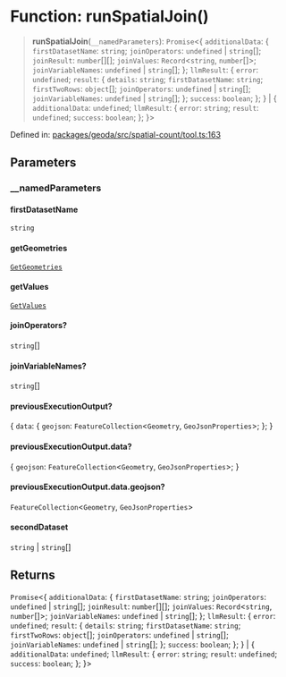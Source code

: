 # Function: runSpatialJoin()

> **runSpatialJoin**(`__namedParameters`): `Promise`\<\{ `additionalData`: \{ `firstDatasetName`: `string`; `joinOperators`: `undefined` \| `string`[]; `joinResult`: `number`[][]; `joinValues`: `Record`\<`string`, `number`[]\>; `joinVariableNames`: `undefined` \| `string`[]; \}; `llmResult`: \{ `error`: `undefined`; `result`: \{ `details`: `string`; `firstDatasetName`: `string`; `firstTwoRows`: `object`[]; `joinOperators`: `undefined` \| `string`[]; `joinVariableNames`: `undefined` \| `string`[]; \}; `success`: `boolean`; \}; \} \| \{ `additionalData`: `undefined`; `llmResult`: \{ `error`: `string`; `result`: `undefined`; `success`: `boolean`; \}; \}\>

Defined in: [packages/geoda/src/spatial-count/tool.ts:163](https://github.com/GeoDaCenter/openassistant/blob/a9f2271d1019f6c25c10dd4b3bdb64fcf16999b2/packages/geoda/src/spatial-count/tool.ts#L163)

## Parameters

### \_\_namedParameters

#### firstDatasetName

`string`

#### getGeometries

[`GetGeometries`](../type-aliases/GetGeometries.md)

#### getValues

[`GetValues`](../type-aliases/GetValues.md)

#### joinOperators?

`string`[]

#### joinVariableNames?

`string`[]

#### previousExecutionOutput?

\{ `data`: \{ `geojson`: `FeatureCollection`\<`Geometry`, `GeoJsonProperties`\>; \}; \}

#### previousExecutionOutput.data?

\{ `geojson`: `FeatureCollection`\<`Geometry`, `GeoJsonProperties`\>; \}

#### previousExecutionOutput.data.geojson?

`FeatureCollection`\<`Geometry`, `GeoJsonProperties`\>

#### secondDataset

`string` \| `string`[]

## Returns

`Promise`\<\{ `additionalData`: \{ `firstDatasetName`: `string`; `joinOperators`: `undefined` \| `string`[]; `joinResult`: `number`[][]; `joinValues`: `Record`\<`string`, `number`[]\>; `joinVariableNames`: `undefined` \| `string`[]; \}; `llmResult`: \{ `error`: `undefined`; `result`: \{ `details`: `string`; `firstDatasetName`: `string`; `firstTwoRows`: `object`[]; `joinOperators`: `undefined` \| `string`[]; `joinVariableNames`: `undefined` \| `string`[]; \}; `success`: `boolean`; \}; \} \| \{ `additionalData`: `undefined`; `llmResult`: \{ `error`: `string`; `result`: `undefined`; `success`: `boolean`; \}; \}\>
